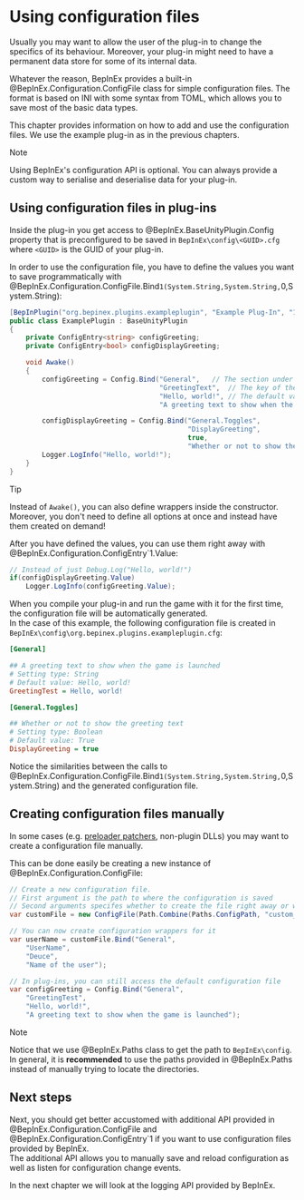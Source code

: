 # Using configuration files

Usually you may want to allow the user of the plug-in to change the specifics 
of its behaviour.
Moreover, your plug-in might need to have a permanent data store for some of 
its internal data.

Whatever the reason, BepInEx provides a built-in @BepInEx.Configuration.ConfigFile 
class for simple configuration files. 
The format is based on INI with some syntax from TOML, which allows you to save 
most of the basic data types.

This chapter provides information on how to add and use the configuration 
files. We use the example plug-in as in the previous chapters.

> [!NOTE]
> Using BepInEx's configuration API is optional. You can always provide a 
> custom way to serialise and deserialise data for your plug-in.

## Using configuration files in plug-ins

Inside the plug-in you get access to @BepInEx.BaseUnityPlugin.Config property 
that is preconfigured to be saved in `BepInEx\config\<GUID>.cfg` where `<GUID>` 
is the GUID of your plug-in.

In order to use the configuration file, you have to define the values you want 
to save programmatically with @BepInEx.Configuration.ConfigFile.Bind``1(System.String,System.String,``0,System.String):

```csharp
[BepInPlugin("org.bepinex.plugins.exampleplugin", "Example Plug-In", "1.0.0.0")]
public class ExamplePlugin : BaseUnityPlugin
{
    private ConfigEntry<string> configGreeting;
    private ConfigEntry<bool> configDisplayGreeting;

    void Awake()
    {
        configGreeting = Config.Bind("General",   // The section under which the option is shown
                                     "GreetingText",  // The key of the configuration option in the configuration file
                                     "Hello, world!", // The default value
                                     "A greeting text to show when the game is launched"); // Description of the option to show in the config file

        configDisplayGreeting = Config.Bind("General.Toggles", 
                                            "DisplayGreeting",
                                            true,
                                            "Whether or not to show the greeting text");
        Logger.LogInfo("Hello, world!");
    }
}
```

> [!TIP]
> Instead of `Awake()`, you can also define wrappers inside the constructor.
> Moreover, you don't need to define all options at once and instead have them 
> created on demand!

After you have defined the values, you can use them right away with 
@BepInEx.Configuration.ConfigEntry`1.Value:

```csharp
// Instead of just Debug.Log("Hello, world!")
if(configDisplayGreeting.Value)
    Logger.LogInfo(configGreeting.Value);
```

When you compile your plug-in and run the game with it for the first time, the 
configuration file will be automatically generated.  
In the case of this example, the following configuration file is created in 
`BepInEx\config\org.bepinex.plugins.exampleplugin.cfg`:

```ini
[General]

## A greeting text to show when the game is launched
# Setting type: String
# Default value: Hello, world!
GreetingTest = Hello, world!

[General.Toggles]

## Whether or not to show the greeting text
# Setting type: Boolean
# Default value: True
DisplayGreeting = true
```

Notice the similarities between the calls to 
@BepInEx.Configuration.ConfigFile.Bind``1(System.String,System.String,``0,System.String)
and the generated configuration file.

## Creating configuration files manually

In some cases (e.g. [preloader patchers](<xref:preloader_patches>), non-plugin 
DLLs) you may want to create a configuration file manually.

This can be done easily be creating a new instance of 
@BepInEx.Configuration.ConfigFile:

```csharp
// Create a new configuration file.
// First argument is the path to where the configuration is saved
// Second arguments specifes whether to create the file right away or whether to wait until any values are accessed/written
var customFile = new ConfigFile(Path.Combine(Paths.ConfigPath, "custom_config.cfg"), true);

// You can now create configuration wrappers for it
var userName = customFile.Bind("General",
    "UserName",
    "Deuce",
    "Name of the user");

// In plug-ins, you can still access the default configuration file
var configGreeting = Config.Bind("General", 
    "GreetingTest",
    "Hello, world!", 
    "A greeting text to show when the game is launched");
```

> [!NOTE]
> Notice that we use @BepInEx.Paths class to get the path to `BepInEx\config`.
> In general, it is **recommended** to use the paths provided in @BepInEx.Paths 
> instead of manually trying to locate the directories.

## Next steps

Next, you should get better accustomed with additional API provided in 
@BepInEx.Configuration.ConfigFile and @BepInEx.Configuration.ConfigEntry`1 if 
you want to use configuration files provided by BepInEx.  
The additional API allows you to manually save and reload configuration as well 
as listen for configuration change events.

In the next chapter we will look at the logging API provided by BepInEx.